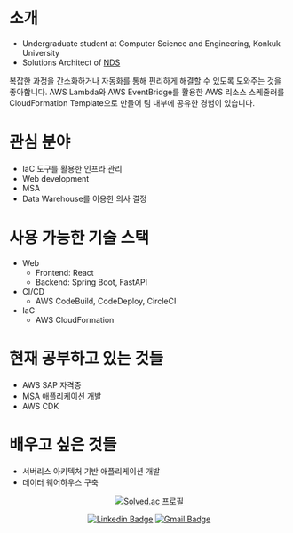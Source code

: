 # 소개
- Undergraduate student at Computer Science and Engineering, Konkuk University
- Solutions Architect of [NDS](https://nds.nongshim.co.kr)

복잡한 과정을 간소화하거나 자동화를 통해 편리하게 해결할 수 있도록 도와주는 것을 좋아합니다. AWS Lambda와 AWS EventBridge를 활용한 AWS 리소스 스케줄러를 CloudFormation Template으로 만들어 팀 내부에 공유한 경험이 있습니다.

# 관심 분야
- IaC 도구를 활용한 인프라 관리
- Web development
- MSA
- Data Warehouse를 이용한 의사 결정

# 사용 가능한 기술 스택
- Web
  - Frontend: React
  - Backend: Spring Boot, FastAPI
- CI/CD
  - AWS CodeBuild, CodeDeploy, CircleCI
- IaC
  - AWS CloudFormation

# 현재 공부하고 있는 것들
- AWS SAP 자격증
- MSA 애플리케이션 개발
- AWS CDK

# 배우고 싶은 것들
- 서버리스 아키텍처 기반 애플리케이션 개발
- 데이터 웨어하우스 구축

<div align=center>
  
[![Solved.ac 프로필](http://mazassumnida.wtf/api/v2/generate_badge?boj=vng598)](https://solved.ac/vng598)

</div>

<div align=center>
  
[![Linkedin Badge](https://img.shields.io/badge/-LinkedIn-blue?style=flat-square&logo=Linkedin&logoColor=white&link=https://www.linkedin.com/in/wonyeong-choi-3a4543124/)](https://www.linkedin.com/in/wonyeong-choi-3a4543124/)
[![Gmail Badge](https://img.shields.io/badge/-Gmail-d14836?style=flat-square&logo=Gmail&logoColor=white&link=mailto:coma01155@gmail.com)](mailto:coma01155@gmail.com)
  
</div>
